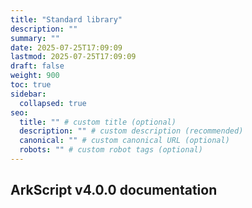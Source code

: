 ```yaml
---
title: "Standard library"
description: ""
summary: ""
date: 2025-07-25T17:09:09
lastmod: 2025-07-25T17:09:09
draft: false
weight: 900
toc: true
sidebar:
  collapsed: true
seo:
  title: "" # custom title (optional)
  description: "" # custom description (recommended)
  canonical: "" # custom canonical URL (optional)
  robots: "" # custom robot tags (optional)
---
```


## ArkScript v4.0.0 documentation



